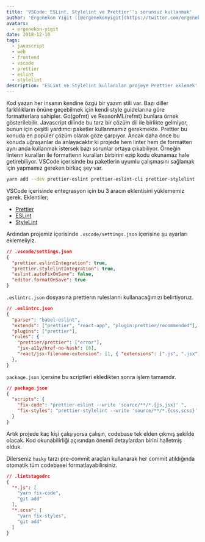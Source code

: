 ```yaml
---
title: 'VSCode: ESLint, Stylelint ve Prettier''ı sorunsuz kullanmak'
author: 'Ergenekon Yiğit ([@ergenekonyigit](https://twitter.com/ergenekonyigit)), Software Engineer'
avatars:
  - ergenekon-yigit
date: 2018-12-10
tags:
  - javascript
  - web
  - frontend
  - vscode
  - prettier
  - eslint
  - stylelint
description: 'ESLint ve Stylelint kullanılan projeye Prettier eklemek'
---
```


Kod yazan her insanın kendine özgü bir yazım stili var. Bazı diller farklılıkların önüne geçebilmek için kendi style guidelarına göre formatterlara sahipler. Go(gofmt) ve ReasonML(refmt) bunlara örnek gösterilebilir. Javascript dilinde bu tarz bir çözüm dil ile birlikte gelmiyor, bunun için çeşitli yardımcı paketler kullanmamız gerekmekte. Prettier bu konuda en popüler çözüm olarak göze çarpıyor. Ancak daha önce bu konuda uğraşanlar da anlayacaktır ki projede hem linter hem de formatterı aynı anda kullanmak istersek bazı sorunlar ortaya çıkabiliyor. Örneğin linterın kuralları ile formatterın kuralları birbirini ezip kodu okunamaz hale getirebiliyor. VSCode içerisinde bu paketlerin uyumlu çalışmasını sağlamak için yapmamız gereken birkaç şey var.

```bash
yarn add --dev prettier-eslint prettier-eslint-cli prettier-stylelint
```

VSCode içerisinde entegrasyon için bu 3 aracın eklentisini yüklememiz gerek. Eklentiler;
- [Prettier](https://marketplace.visualstudio.com/items?itemName=esbenp.prettier-vscode)
- [ESLint](https://marketplace.visualstudio.com/items?itemName=dbaeumer.vscode-eslint)
- [StyleLint](https://marketplace.visualstudio.com/items?itemName=shinnn.stylelint)

Ardından projemiz içerisinde <code>.vscode/settings.json</code> içerisine şu ayarları eklemeliyiz.

```json
// .vscode/settings.json
{
  "prettier.eslintIntegration": true,
  "prettier.stylelintIntegration": true,
  "eslint.autoFixOnSave": false,
  "editor.formatOnSave": true
}
```

<code>.eslintrc.json</code> dosyasına prettierın ruleslarını kullanacağımızı belirtiyoruz.

```json
// .eslintrc.json
{
  "parser": "babel-eslint",
  "extends": ["prettier", "react-app", "plugin:prettier/recommended"],
  "plugins": ["prettier"],
  "rules": {
    "prettier/prettier": ["error"],
    "jsx-a11y/href-no-hash": [0],
    "react/jsx-filename-extension": [1, { "extensions": [".js", ".jsx"] }]
  },
}
```

<code>package.json</code> içersine bu scriptleri ekledikten sonra işlem tamamdır.

```json
// package.json
{
  "scripts": {
    "fix-code": "prettier-eslint --write 'source/**/*.{js,jsx}' ",
    "fix-styles": "prettier-stylelint --write 'source/**/*.{css,scss}' "
  }
}
```

Artık projede kaç kişi çalışıyorsa çalışın, codebase tek elden çıkmış şekilde olacak. Kod okunabilirliği açısından önemli detaylardan birini halletmiş olduk.

Dilerseniz <code>husky</code> tarzı pre-commit araçları kullanarak her commit atıldığında otomatik tüm codebasei formatlayabilirsiniz.

```json
// .lintstagedrc
{
  "*.js": [
    "yarn fix-code",
    "git add"
  ],
  "*.scss": [
    "yarn fix-styles",
    "git add"
  ]
}
```
